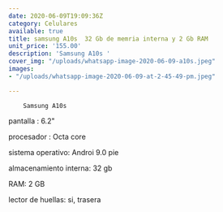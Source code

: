 ```yaml
---
date: 2020-06-09T19:09:36Z
category: Celulares
available: true
title: samsung A10s  32 Gb de memria interna y 2 Gb RAM
unit_price: '155.00'
description: 'Samsung A10s '
cover_img: "/uploads/whatsapp-image-2020-06-09-a10s.jpeg"
images:
- "/uploads/whatsapp-image-2020-06-09-at-2-45-49-pm.jpeg"

---
```

        Samsung A10s

pantalla : 6.2"

procesador : Octa core

sistema operativo: Androi 9.0 pie

almacenamiento interna: 32 gb

RAM:  2 GB

lector de huellas: si, trasera